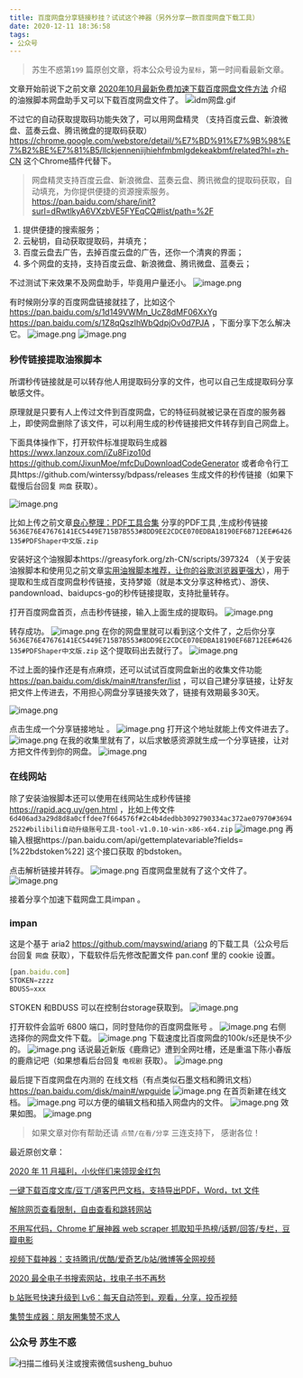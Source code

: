 ```yaml
---
title: 百度网盘分享链接秒挂？试试这个神器（另外分享一款百度网盘下载工具）
date: 2020-12-11 18:36:58
tags:
- 公众号
---
```

> 苏生不惑第`199` 篇原创文章，将本公众号设为`星标`，第一时间看最新文章。

文章开始前说下之前文章 [2020年10月最新免费加速下载百度网盘文件方法](https://mp.weixin.qq.com/s/3tpmlHua_CFIFSjMhpZjuQ)  介绍的油猴脚本网盘助手又可以下载百度网盘文件了。
![idm网盘.gif](https://upload-images.jianshu.io/upload_images/23152173-acbd24674de52688.gif?imageMogr2/auto-orient/strip)

不过它的自动获取提取码功能失效了，可以用网盘精灵 （支持百度云盘、新浪微盘、蓝奏云盘、腾讯微盘的提取码获取）https://chrome.google.com/webstore/detail/%E7%BD%91%E7%9B%98%E7%B2%BE%E7%81%B5/llckjenneniijhiehfmbmlgdekeakbmf/related?hl=zh-CN  这个Chrome插件代替下。

> 网盘精灵支持百度云盘、新浪微盘、蓝奏云盘、腾讯微盘的提取码获取，自动填充，为你提供便捷的资源搜索服务。https://pan.baidu.com/share/init?surl=dRwtlkyA6VXzbVE5FYEqCQ#list/path=%2F

 

1. 提供便捷的搜索服务；
2. 云秘钥，自动获取提取码，并填充；
3. 百度云盘去广告，去掉百度云盘的广告，还你一个清爽的界面；
4. 多个网盘的支持，支持百度云盘、新浪微盘、腾讯微盘、蓝奏云；

不过测试下来效果不及网盘助手，毕竟用户量还小。 
![image.png](https://upload-images.jianshu.io/upload_images/23152173-0977324e77632350.png?imageMogr2/auto-orient/strip%7CimageView2/2/w/1240)


有时候刚分享的百度网盘链接就挂了，比如这个 https://pan.baidu.com/s/1d149VWMn_UcZ8dMF06XxYg  https://pan.baidu.com/s/1Z8qQszIhWbQdpjOv0d7PJA ，下面分享下怎么解决它。
![image.png](https://upload-images.jianshu.io/upload_images/23152173-123e2ca115e57619.png?imageMogr2/auto-orient/strip%7CimageView2/2/w/1240)
![image.png](https://upload-images.jianshu.io/upload_images/23152173-bdfc63089d1f0a25.png?imageMogr2/auto-orient/strip%7CimageView2/2/w/1240)


### 秒传链接提取油猴脚本

所谓秒传链接就是可以转存他人用提取码分享的文件，也可以自己生成提取码分享敏感文件。

原理就是只要有人上传过文件到百度网盘，它的特征码就被记录在百度的服务器上，即使网盘删除了该文件，可以利用生成的秒传链接把文件转存到自己网盘上。 

下面具体操作下，打开软件标准提取码生成器 https://wwx.lanzoux.com/iZu8Fizo10d https://github.com/JixunMoe/mfcDuDownloadCodeGenerator 或者命令行工具https://github.com/winterssy/bdpass/releases  生成文件的秒传链接（如果下载慢后台回复 `网盘` 获取）。

![image.png](https://upload-images.jianshu.io/upload_images/23152173-f82efef5902d4b13.png?imageMogr2/auto-orient/strip%7CimageView2/2/w/1240)

比如上传之前文章[良心整理：PDF工具合集](https://mp.weixin.qq.com/s/j88qrbHF9k-h7zrgfD87iw) 分享的PDF工具 ,生成秒传链接`
5636E76E47676141EC5449E715B7B553#8DD9EE2CDCE070EDBA18190EF6B712EE#6426135#PDFShaper中文版.zip`

安装好这个油猴脚本https://greasyfork.org/zh-CN/scripts/397324 （关于安装油猴脚本和使用见之前文章[实用油猴脚本推荐，让你的谷歌浏览器更强大](https://mp.weixin.qq.com/s/4sCwNc4fz7IxlL8XfY95rQ)），用于提取和生成百度网盘秒传链接，支持梦姬（就是本文分享这种格式）、游侠、pandownload、baidupcs-go的秒传链接提取，支持批量转存。

打开百度网盘首页，点击秒传链接，输入上面生成的提取码。
![image.png](https://upload-images.jianshu.io/upload_images/23152173-7442e5f1838ae907.png?imageMogr2/auto-orient/strip%7CimageView2/2/w/1240)

转存成功。
![image.png](https://upload-images.jianshu.io/upload_images/23152173-0d777adc11dfb36e.png?imageMogr2/auto-orient/strip%7CimageView2/2/w/1240)
在你的网盘里就可以看到这个文件了，之后你分享`5636E76E47676141EC5449E715B7B553#8DD9EE2CDCE070EDBA18190EF6B712EE#6426135#PDFShaper中文版.zip` 这个提取码出去就行了。
![image.png](https://upload-images.jianshu.io/upload_images/23152173-eb5e95d9a78a9a51.png?imageMogr2/auto-orient/strip%7CimageView2/2/w/1240)

不过上面的操作还是有点麻烦，还可以试试百度网盘新出的收集文件功能 https://pan.baidu.com/disk/main#/transfer/list  ，可以自己建分享链接，让好友把文件上传进去，不用担心网盘分享链接失效了，链接有效期最多30天。

![image.png](https://upload-images.jianshu.io/upload_images/23152173-ddf7d1e9de960790.png?imageMogr2/auto-orient/strip%7CimageView2/2/w/1240)

点击生成一个分享链接地址 。
![image.png](https://upload-images.jianshu.io/upload_images/23152173-877c25cb56ea05ed.png?imageMogr2/auto-orient/strip%7CimageView2/2/w/1240)
打开这个地址就能上传文件进去了。
![image.png](https://upload-images.jianshu.io/upload_images/23152173-bb7922d0250cb60a.png?imageMogr2/auto-orient/strip%7CimageView2/2/w/1240)
在我的收集里就有了，以后求敏感资源就生成一个分享链接，让对方把文件传到你的网盘。
![image.png](https://upload-images.jianshu.io/upload_images/23152173-b7d009f80e9f4b84.png?imageMogr2/auto-orient/strip%7CimageView2/2/w/1240)
### 在线网站 

除了安装油猴脚本还可以使用在线网站生成秒传链接 https://rapid.acg.uy/gen.html ，比如上传文件`6d406ad3a29d8d8a0cffdee7f664576f#2c4b4dedbb3092790334ac372ae07970#36942522#bilibili自动升级账号工具-tool-v1.0.10-win-x86-x64.zip`
![image.png](https://upload-images.jianshu.io/upload_images/23152173-88fc69d220efb8c8.png?imageMogr2/auto-orient/strip%7CimageView2/2/w/1240)
再输入根据https://pan.baidu.com/api/gettemplatevariable?fields=[%22bdstoken%22] 这个接口获取 的bdstoken。
 
点击解析链接并转存。
![image.png](https://upload-images.jianshu.io/upload_images/23152173-9694da80edfe5e52.png?imageMogr2/auto-orient/strip%7CimageView2/2/w/1240)
百度网盘里就有了这个文件了。
![image.png](https://upload-images.jianshu.io/upload_images/23152173-f485760187d66190.png?imageMogr2/auto-orient/strip%7CimageView2/2/w/1240)

接着分享个加速下载网盘工具impan 。
### impan
这是个基于 aria2 https://github.com/mayswind/ariang  的下载工具（公众号后台回复 `网盘` 获取），下载软件后先修改配置文件 pan.conf 里的 cookie 设置。
```js
[pan.baidu.com]
STOKEN=zzzz
BDUSS=xxx
```
STOKEN 和BDUSS 可以在控制台storage获取到。
![image.png](https://upload-images.jianshu.io/upload_images/23152173-32ffb228225ef448.png?imageMogr2/auto-orient/strip%7CimageView2/2/w/1240)

打开软件会监听 6800 端口，同时登陆你的百度网盘账号 。
![image.png](https://upload-images.jianshu.io/upload_images/23152173-9bdf4e28fa7cac45.png?imageMogr2/auto-orient/strip%7CimageView2/2/w/1240)
右侧选择你的网盘文件下载。
![image.png](https://upload-images.jianshu.io/upload_images/23152173-2c6c51d09facadd2.png?imageMogr2/auto-orient/strip%7CimageView2/2/w/1240)
下载速度比百度网盘的100k/s还是快不少的。
![image.png](https://upload-images.jianshu.io/upload_images/23152173-37faf096dea69aea.png?imageMogr2/auto-orient/strip%7CimageView2/2/w/1240)
话说最近新版《鹿鼎记》遭到全网吐槽，还是重温下陈小春版的鹿鼎记吧（如果想看后台回复 `电视剧` 获取）。
![image.png](https://upload-images.jianshu.io/upload_images/23152173-16c25db9ecf6d7bb.png?imageMogr2/auto-orient/strip%7CimageView2/2/w/1240)


最后提下百度网盘在内测的 在线文档（有点类似石墨文档和腾讯文档） https://pan.baidu.com/disk/main#/wpguide
![image.png](https://upload-images.jianshu.io/upload_images/23152173-79dc323f8f04c794.png?imageMogr2/auto-orient/strip%7CimageView2/2/w/1240)
在首页新建在线文档。
![image.png](https://upload-images.jianshu.io/upload_images/23152173-796bee9696f516b0.png?imageMogr2/auto-orient/strip%7CimageView2/2/w/1240)
可以方便的编辑文档和插入网盘内的文件。
![image.png](https://upload-images.jianshu.io/upload_images/23152173-f5e9134aafed56d6.png?imageMogr2/auto-orient/strip%7CimageView2/2/w/1240)
效果如图。
![image.png](https://upload-images.jianshu.io/upload_images/23152173-9295f55f8175e449.png?imageMogr2/auto-orient/strip%7CimageView2/2/w/1240)

>  如果文章对你有帮助还请 `点赞/在看/分享` 三连支持下， 感谢各位！

最近原创文章：

[2020 年 11 月福利，小伙伴们来领现金红包](https://mp.weixin.qq.com/s/IX-DmSWfjEa3rbvGKMvTJg)

[一键下载百度文库/豆丁/道客巴巴文档，支持导出PDF，Word，txt 文件](https://mp.weixin.qq.com/s/lOllmnvF4RkouzkL1LvY1A)

[解除网页查看限制，自由查看和跳转网站](https://mp.weixin.qq.com/s/q17hBoWiFX1tct6ep7539A)

[不用写代码，Chrome 扩展神器 web scraper 抓取知乎热榜/话题/回答/专栏，豆瓣电影](https://mp.weixin.qq.com/s/1PVwF-vtVizWSkiNXNkAkg)

[视频下载神器：支持腾讯/优酷/爱奇艺/b站/微博等全网视频](https://mp.weixin.qq.com/s/n9ddxx6Zu5hC7cqEXRnMOg)

[2020 最全电子书搜索网站，找电子书不再愁](https://mp.weixin.qq.com/s/pt0hCthceThMZVU0Ht89AA)

[b 站账号快速升级到 Lv6：每天自动签到，观看，分享，投币视频 ](https://mp.weixin.qq.com/s/Agh5EAgkd6__jq3J6CCNlA)

[集赞生成器：朋友圈集赞不求人](https://mp.weixin.qq.com/s/Zjhap47PGpIhQi79gkekCg)


### 公众号 苏生不惑
 ![扫描二维码关注或搜索微信susheng_buhuo](https://upload-images.jianshu.io/upload_images/17817191-6e0079f95d4c0338.jpg?imageMogr2/auto-orient/strip%7CimageView2/2/w/1240)